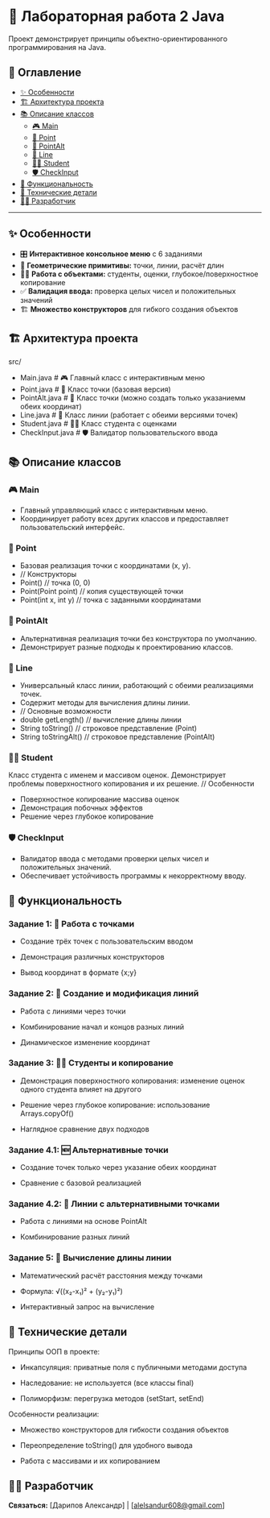 # 🧮 Лабораторная работа 2 Java

Проект демонстрирует принципы объектно-ориентированного программирования на Java.

## 📖 Оглавление

- [✨ Особенности](#-особенности)
- [🏗️ Архитектура проекта](#️-архитектура-проекта)
- [📚 Описание классов](#-описание-классов)
  - [🎮 Main](#-main)
  - [📍 Point](#-point)
  - [📍 PointAlt](#-pointalt)
  - [📐 Line](#-line)
  - [👨‍🎓 Student](#-student)
  - [🛡️ CheckInput](#-checkinput)
- [🎯 Функциональность](#-функциональность)
- [🔧 Технические детали](#-технические-детали)
- [👨‍💻 Разработчик](#-разработчик)

---

## ✨ Особенности

- 🎛️ **Интерактивное консольное меню** с 6 заданиями
- 📐 **Геометрические примитивы:** точки, линии, расчёт длин
- 👨‍🎓 **Работа с объектами:** студенты, оценки, глубокое/поверхностное копирование
- ✅ **Валидация ввода:** проверка целых чисел и положительных значений
- 🏗️ **Множество конструкторов** для гибкого создания объектов

## 🏗️ Архитектура проекта
src/
  -   Main.java # 🎮 Главный класс с интерактивным меню
  -   Point.java # 📍 Класс точки (базовая версия)
  -   PointAlt.java # 📍 Класс точки (можно создать только указаниемм обеих координат)
  -   Line.java # 📐 Класс линии (работает с обеими версиями точек)
  -   Student.java # 👨‍🎓 Класс студента с оценками
  -   CheckInput.java # 🛡️ Валидатор пользовательского ввода

## 📚 Описание классов
### 🎮 Main
-   Главный управляющий класс с интерактивным меню.
-    Координирует работу всех других классов и предоставляет пользовательский интерфейс.

### 📍 Point
-   Базовая реализация точки с координатами (x, y).
-   // Конструкторы
-   Point()              // точка (0, 0)
-   Point(Point point)   // копия существующей точки
-   Point(int x, int y)  // точка с заданными координатами

### 📍 PointAlt
-   Альтернативная реализация точки без конструктора по умолчанию.
-   Демонстрирует разные подходы к проектированию классов.

### 📐 Line
-   Универсальный класс линии, работающий с обеими реализациями точек.
-    Содержит методы для вычисления длины линии.
-   // Основные возможности
-   double getLength()           // вычисление длины линии
-   String toString()           // строковое представление (Point)
-   String toStringAlt()        // строковое представление (PointAlt)

### 👨‍🎓 Student
Класс студента с именем и массивом оценок. Демонстрирует проблемы поверхностного копирования и их решение.
// Особенности
-   Поверхностное копирование массива оценок
-   Демонстрация побочных эффектов
-   Решение через глубокое копирование

### 🛡️ CheckInput
-   Валидатор ввода с методами проверки целых чисел и положительных значений.
-   Обеспечивает устойчивость программы к некорректному вводу.

## 🎯 Функциональность
### Задание 1: 📍 Работа с точками
-   Создание трёх точек с пользовательским вводом

-   Демонстрация различных конструкторов

-   Вывод координат в формате {x;y}

### Задание 2: 📐 Создание и модификация линий
-   Работа с линиями через точки

-   Комбинирование начал и концов разных линий

-   Динамическое изменение координат

### Задание 3: 👨‍🎓 Студенты и копирование
-   Демонстрация поверхностного копирования: изменение оценок одного студента влияет на другого

-   Решение через глубокое копирование: использование Arrays.copyOf()

-   Наглядное сравнение двух подходов

### Задание 4.1: 🆕 Альтернативные точки
-   Создание точек только через указание обеих координат

-   Сравнение с базовой реализацией

### Задание 4.2: 🔗 Линии с альтернативными точками
-   Работа с линиями на основе PointAlt

-   Комбинирование разных линий

### Задание 5: 📏 Вычисление длины линии
-   Математический расчёт расстояния между точками

-   Формула: √((x₂-x₁)² + (y₂-y₁)²)

-   Интерактивный запрос на вычисление

## 🔧 Технические детали
Принципы ООП в проекте:
-   Инкапсуляция: приватные поля с публичными методами доступа

-   Наследование: не используется (все классы final)

-   Полиморфизм: перегрузка методов (setStart, setEnd)

Особенности реализации:
-   Множество конструкторов для гибкости создания объектов

-   Переопределение toString() для удобного вывода

-   Работа с массивами и их копированием

## 👨‍💻 Разработчик

**Связаться:** [Дарипов Александр] | [alelsandur608@gmail.com]








